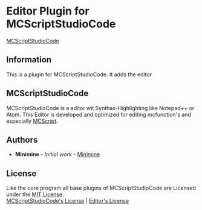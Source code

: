 # Editor Plugin for MCScriptStudioCode
[MCScriptStudioCode](https://github.com/miniminelp/mcscriptStudioCode)
## Information
This is a plugin for MCScriptStudioCode. It adds the editor

## MCScriptStudioCode
MCScriptStudioCode is a editor wit Synthax-Highlighting like Notepad++ or Atom. This Editor is developed and optimized for editing mcfunction's and especially [MCScript](https://github.com/stevertus/mcscript).

## Authors
 - **Minimine** - *Initial work* - [Minimine](https://github.com/MinimineLP)

## License
Like the core program all base plugins of MCScriptStudioCode are Licensed under the [MIT License](https://github.com/MinimineLP/mcscriptStudioCode/blob/master/plugins/editor/LICENSE).
<br/>
[MCScriptStudioCode's License](https://github.com/MinimineLP/mcscriptStudioCode/blob/master/LICENSE) | [Editor's License](https://github.com/MinimineLP/mcscriptStudioCode/blob/master/plugins/editor/LICENSE)
